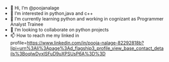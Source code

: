 - 👋 Hi, I’m @poojanalage
- 👀 I’m interested in python,java and c++
- 🌱 I’m currently learning python and working in cognizant as Programmer Analyst Trainee
- 💞️ I’m looking to collaborate on python projects
- 📫 How to reach me my linked in profile=https://www.linkedin.com/in/pooja-nalage-82292818b?lipi=urn%3Ali%3Apage%3Ad_flagship3_profile_view_base_contact_details%3BoqIwDyxISFuD9uXPSUsP6A%3D%3D

<!---
poojanalage/poojanalage is a ✨ special ✨ repository because its `README.md` (this file) appears on your GitHub profile.
You can click the Preview link to take a look at your changes.
--->

